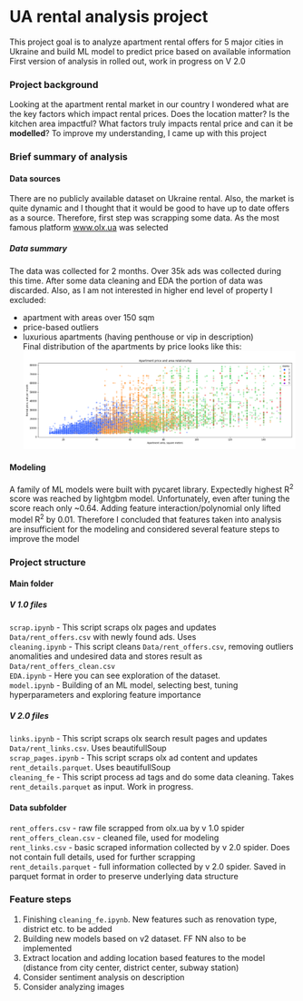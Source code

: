 # UA rental analysis project

This project goal is to analyze apartment rental offers for 5 major cities in Ukraine and build ML model to predict price based on available information 
First version of analysis in rolled out, work in progress on V 2.0

### Project background
Looking at the apartment rental market in our country I wondered what are the key factors which impact rental prices. Does the location matter? Is the kitchen area impactful? What factors truly impacts rental price and can it be **modelled**? To improve my understanding, I came up with this project


### Brief summary of analysis  
#### Data sources
There are no publicly available dataset on Ukraine rental. Also, the market is quite dynamic and I thought that it would be good to have up to date offers as a source. Therefore, first step was scrapping some data. As the most famous platform www.olx.ua was selected 
##### Data summary
The data was collected for 2 months. Over 35k ads was collected during this time. 
After some data cleaning and EDA the portion of data was discarded. Also, as I am not interested in higher end level of property I excluded:
+ apartment with areas over 150 sqm
+ price-based outliers
+ luxurious apartments (having penthouse or vip in description)  
Final distribution of the apartments by price looks like this: 
![Apts by price](/other/Area_price.png)

#### Modeling
A family of ML models were built with pycaret library. Expectedly highest R<sup>2</sup> score was reached by lightgbm model. Unfortunately, even after tuning the score reach only ~0.64. Adding feature interaction/polynomial only lifted model R<sup>2</sup> by 0.01. Therefore I concluded that features taken into analysis are insufficient for the modeling and considered several feature steps to improve the model


### Project structure  
#### Main folder 
##### V 1.0 files
`scrap.ipynb` - This script scraps olx pages and updates `Data/rent_offers.csv` with newly found ads. Uses  
`cleaning.ipynb` -  This script cleans `Data/rent_offers.csv`, removing outliers anomalities and undesired data and stores result as `Data/rent_offers_clean.csv`  
`EDA.ipynb` - Here you can see exploration of the dataset.  
`model.ipynb` - Building of an ML model, selecting best, tuning hyperparameters and exploring feature importance  
  
##### V 2.0 files
`links.ipynb` - This script scraps olx search result pages and updates `Data/rent_links.csv`. Uses beautifullSoup  
`scrap_pages.ipynb` - This script scraps olx ad content and updates `rent_details.parquet`. Uses beautifullSoup  
`cleaning_fe` -  This script process ad tags and do some data cleaning. Takes `rent_details.parquet` as input. Work in progress.

#### Data subfolder
`rent_offers.csv` - raw file scrapped from olx.ua by v 1.0 spider  
`rent_offers_clean.csv` - cleaned file, used for modeling  
`rent_links.csv` - basic scraped information collected by v 2.0 spider. Does not contain full details, used for further scrapping  
`rent_details.parquet`  - full information collected by v 2.0 spider. Saved in parquet format in order to preserve underlying data structure

### Feature steps
1. Finishing `cleaning_fe.ipynb`. New features such as renovation type, district etc. to be added
2. Building new models based on v2 dataset. FF NN also to be implemented
3. Extract location and adding location based features to the model (distance from city center, district center, subway station)
4. Consider sentiment analysis on description
5. Consider analyzing images